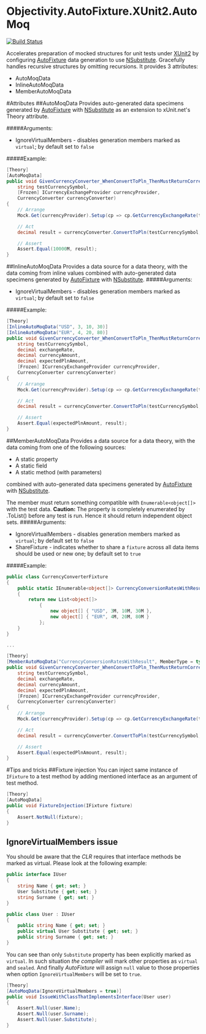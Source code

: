 # Objectivity.AutoFixture.XUnit2.AutoMoq
[![Build Status](https://travis-ci.org/MichalJankowskii/AutoFixture.NSubstitute.AutoMoq.svg?branch=master)](https://travis-ci.org/MichalJankowskii/AutoFixture.NSubstitute.AutoMoq)

Accelerates preparation of mocked structures for unit tests under  [XUnit2](http://xunit.github.io/) by configuring [AutoFixture](https://github.com/AutoFixture/AutoFixture) data generation to use [NSubstitute](http://nsubstitute.github.io/). Gracefully handles recursive structures by omitting recursions.
It provides 3 attributes:
- AutoMoqData
- InlineAutoMoqData
- MemberAutoMoqData

#Attributes
##AutoMoqData
Provides auto-generated data specimens generated by [AutoFixture](https://github.com/AutoFixture/AutoFixture) with [NSubstitute](http://nsubstitute.github.io/) as an extension to xUnit.net's Theory attribute.

#####Arguments:
- IgnoreVirtualMembers - disables generation members marked as `virtual`; by default set to `false`

#####Example:
```csharp
[Theory]
[AutoMoqData]
public void GivenCurrencyConverter_WhenConvertToPln_ThenMustReturnCorrectConvertedAmount(
	string testCurrencySymbol,
    [Frozen] ICurrencyExchangeProvider currencyProvider,
    CurrencyConverter currencyConverter)
{
	// Arrange
    Mock.Get(currencyProvider).Setup(cp => cp.GetCurrencyExchangeRate(testCurrencySymbol)).Returns(100M);

    // Act 
    decimal result = currencyConverter.ConvertToPln(testCurrencySymbol, 100M);

	// Assert 
    Assert.Equal(10000M, result);
}
```

##InlineAutoMoqData
Provides a data source for a data theory, with the data coming from inline values combined with auto-generated data specimens generated by [AutoFixture](https://github.com/AutoFixture/AutoFixture) with [NSubstitute](http://nsubstitute.github.io/).
#####Arguments:
- IgnoreVirtualMembers - disables generation members marked as `virtual`; by default set to `false`

#####Example:
```csharp
[Theory]
[InlineAutoMoqData("USD", 3, 10, 30)]
[InlineAutoMoqData("EUR", 4, 20, 80)]
public void GivenCurrencyConverter_WhenConvertToPln_ThenMustReturnCorrectConvertedAmount(
	string testCurrencySymbol,
    decimal exchangeRate,
	decimal currencyAmount,
    decimal expectedPlnAmount,
    [Frozen] ICurrencyExchangeProvider currencyProvider,
    CurrencyConverter currencyConverter)
{
	// Arrange
    Mock.Get(currencyProvider).Setup(cp => cp.GetCurrencyExchangeRate(testCurrencySymbol)).Returns(exchangeRate);

    // Act 
    decimal result = currencyConverter.ConvertToPln(testCurrencySymbol, currencyAmount);

    // Assert 
    Assert.Equal(expectedPlnAmount, result);
}
```

##MemberAutoMoqData
Provides a data source for a data theory, with the data coming from one of the following sources:
- A static property
- A static field
- A static method (with parameters)

combined with auto-generated data specimens generated by [AutoFixture](https://github.com/AutoFixture/AutoFixture) with [NSubstitute](http://nsubstitute.github.io/).

The member must return something compatible with `Enumerable<object[]>` with the test data.
**Caution:** The property is completely enumerated by .ToList() before any test is run. Hence it should return independent object sets.
#####Arguments:
- IgnoreVirtualMembers - disables generation members marked as `virtual`; by default set to `false`
- ShareFixture - indicates whether to share a `fixture` across all data items should be used or new one; by default set to `true`

#####Example:
```csharp
public class CurrencyConverterFixture
{
	public static IEnumerable<object[]> CurrencyConversionRatesWithResult()
    {
    	return new List<object[]>
        	{
            	new object[] { "USD", 3M, 10M, 30M },
                new object[] { "EUR", 4M, 20M, 80M }
            };
    }
}

...

[Theory]
[MemberAutoMoqData("CurrencyConversionRatesWithResult", MemberType = typeof(CurrencyConverterFixture))]
public void GivenCurrencyConverter_WhenConvertToPln_ThenMustReturnCorrectConvertedAmount(
	string testCurrencySymbol,
	decimal exchangeRate,
	decimal currencyAmount,
	decimal expectedPlnAmount,
	[Frozen] ICurrencyExchangeProvider currencyProvider,
	CurrencyConverter currencyConverter)
{
	// Arrange
    Mock.Get(currencyProvider).Setup(cp => cp.GetCurrencyExchangeRate(testCurrencySymbol)).Returns(exchangeRate);

    // Act 
    decimal result = currencyConverter.ConvertToPln(testCurrencySymbol, currencyAmount);

    // Assert 
    Assert.Equal(expectedPlnAmount, result);
}
```

#Tips and tricks
##Fixture injection
You can inject same instance of `IFixture` to a test method by adding mentioned interface as an argument of test method.
```csharp
[Theory]
[AutoMoqData]
public void FixtureInjection(IFixture fixture)
{
	Assert.NotNull(fixture);
}
```

## IgnoreVirtualMembers issue
You should be aware that the *CLR* requires that interface methods be marked as virtual. Please look at the following example:
```csharp
public interface IUser
{
	string Name { get; set; }
	User Substitute { get; set; }
	string Surname { get; set; }
}

public class User : IUser
{
	public string Name { get; set; }
	public virtual User Substitute { get; set; }
	public string Surname { get; set; }
}
```
You can see than only `Substitute` property has been explicitly marked as `virtual`. In such situation *the compiler* will mark other properties as `virtual` and `sealed`. And finally *AutoFixture* will assign `null` value to those properties when option `IgnoreVirtualMembers` will be set to `true`.

```csharp
[Theory]
[AutoMoqData(IgnoreVirtualMembers = true)]
public void IssueWithClassThatImplementsInterface(User user)
{
	Assert.Null(user.Name);
    Assert.Null(user.Surname);
    Assert.Null(user.Substitute);
}
```